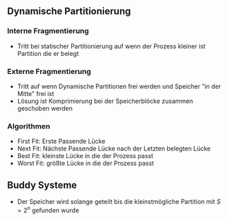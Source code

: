 
## Dynamische Partitionierung


### Interne Fragmentierung
- Tritt bei statischer Partitionierung auf wenn der Prozess kleiner ist Partition die er belegt

### Externe Fragmentierung

- Tritt auf wenn Dynamische Partitionen frei werden und Speicher "in der Mitte" frei ist
- Lösung ist Komprimierung bei der Speicherblöcke zusammen geschoben werden
### Algorithmen

- First Fit: Erste Passende Lücke
- Next Fit: Nächste Passende Lücke nach der Letzten belegten Lücke
- Best Fit: kleinste Lücke in die der Prozess passt
- Worst Fit: größte Lücke in die der Prozess passt

## Buddy Systeme

- Der Speicher wird solange geteilt bis die kleinstmögliche Partition mit $S = 2^n$ gefunden wurde




